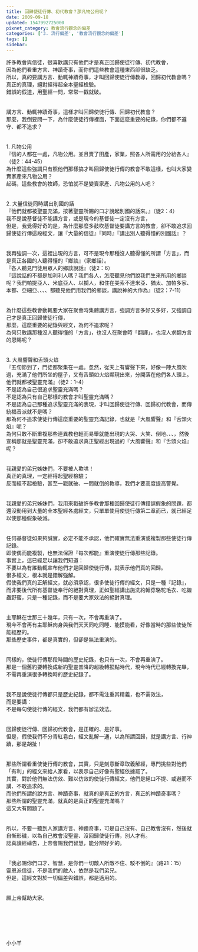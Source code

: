 ```yaml
---
title: 回歸使徒行傳、初代教會？那凡物公用呢？
date: 2009-09-18
updated: 1547992725000
pixnet_category: 教會流行觀念的偏差
categories: ['3. 流行偏差', '教會流行觀念的偏差']
tags: []
sidebar: 
---
```


<p>許多教會與信徒，很喜歡講只有他們才是真正回歸使徒行傳、初代教會，<br/>因為他們看重方言、神蹟奇事，而你們這些教會這種東西卻很缺乏。<br/>所以，真的要講方言、動輒神蹟奇事，才叫回歸使徒行傳教導，回歸初代教會嗎？<br/><!--more-->真正的真理，絕對經得起全本聖經檢驗。<br/>錯誤的假道，用聖經一問，常常一戳就破。<br/><br/><br/>講方言、動輒神蹟奇事，這樣才叫回歸使徒行傳、回歸初代教會？<br/>那麼，我倒要問一下，為什麼使徒行傳裡面，下面這麼重要的紀錄，你們都不遵守、都不追求？<br/><br/><br/>1.	凡物公用<br/>『信的人都在一處，凡物公用。並且賣了田產，家業，照各人所需用的分給各人』（徒2：44-45）<br/>為什麼這些強調只有照他們那樣搞才叫回歸使徒行傳的教會不敢這樣，也叫大家變賣家產來凡物公用？<br/>起碼，這些教會的牧師，恐怕就不是變賣家產、凡物公用的人吧？<br/><br/><br/>2.	大量信徒同時講出別國的話<br/>『他們就都被聖靈充滿，按著聖靈所賜的口才說起別國的話來。』（徒2：4）<br/>我不是說基督徒不能講方言，或是現今的基督徒一定沒有方言，<br/>但是，我覺得好奇的是，為什麼那麼多鼓吹基督徒要講方言的教會，卻不敢追求回歸使徒行傳這段經文，讓『大量的信徒』『同時』『講出別人聽得懂的別國話』？<br/><br/><br/>我再強調一次，這裡出現的方言，可不是現今那種沒人聽得懂的所謂「方言」，而是真正各國的人聽得懂的『鄉談』（家鄉話）。<br/>『各人聽見門徒用眾人的鄉談說話』（徒2：6）<br/>『這說話的不都是加利利人嗎？我們各人，怎麼聽見他們說我們生來所用的鄉談呢？我們帕提亞人、米底亞人、以攔人，和住在美索不達米亞、猶太、加帕多家、本都、亞細亞、、、、都聽見他們用我們的鄉談，講說神的大作為』（徒2：7-11）<br/><br/><br/>為什麼這些教會動輒要大家在聚會時集體講方言，強調方言多好又多好，又強調自己才是真正回歸使徒行傳，<br/>那麼，這麼重要的紀錄與經文，為何不追求呢？<br/>為何只敢講那種沒人聽得懂的「方言」，也沒人在聚會時「翻譯」，也沒人求翻方言的恩賜呢？<br/><br/><br/>3.	大風響聲和舌頭火焰<br/>『五旬節到了，門徒都聚集在一處。忽然，從天上有響聲下來，好像一陣大風吹過，充滿了他們所坐的屋子，又有舌頭如火焰顯現出來，分開落在他們各人頭上。他們就都被聖靈充滿』（徒2：1-4）<br/>不是認為自己很追求聖靈充滿嗎？<br/>不是認為只有自己那樣的教會才叫聖靈充滿嗎？<br/>不是認為自己那種追求聖靈充滿的表現，才叫回歸使徒行傳、回歸初代教會，而傳統福音派就不是嗎？<br/>那為何不追求使徒行傳這麼重要的聖靈充滿記錄，也就是『大風響聲』和『舌頭火焰』呢？<br/>為何只敢不斷重複那些連異教也輕而易舉就能出現的大哭、大笑、倒地、、、，然後宣稱那就是聖靈充滿，卻不敢追求真正聖經出現過的『大風響聲』和『舌頭火焰』呢？<br/><br/><br/>我親愛的弟兄姊妹們，不要被人欺哄！<br/>真正的真理，一定經得起聖經檢驗；<br/>反而經不起檢驗，甚至一戳就破、一問就倒的教導，我們才要高度提高警覺。<br/><br/><br/>我親愛的弟兄姊妹們，我用來戳破許多教會那種回歸使徒行傳錯誤假象的問題，都還沒動用到大量的全本聖經各處經文，只單單使用使徒行傳第二章而已，就已經足以使那種假象破滅。<br/><br/><br/>任何基督徒如果夠誠實，必定不能不承認，他們確實無法重演或複製那些使徒行傳記錄。<br/>即使偶而能複製，也無法保證『每次都能』重演使徒行傳那些記錄。<br/>事實上，這已經足以讓我們知道：<br/>不要以為有誰動輒宣布他們才是回歸使徒行傳，就表示他們真的回歸。<br/>很多經文，根本就是錯解強解。<br/>假使我們真的正解經文，就必須承認，很多使徒行傳的經文，只是一種『記錄』，而非要後代所有基督徒奉行的絕對真理，正如聖經講出施洗約翰穿駱駝毛衣、吃蝗蟲野蜜，只是一種記錄，而不是要大家效法的絕對真理。<br/><br/><br/>主耶穌在世那三十幾年，只有一次，不會再重演了。<br/>現今不會再有主耶穌肉身與我們天天同吃同睡、能摸能看，好像當時的那些使徒所能經歷的。<br/>那些歷史事件，都是真實的，但卻是無法重演的。<br/><br/><br/>同樣的，使徒行傳那段時間的歷史紀錄，也只有一次，不會再重演了。<br/>那是一個舊約要轉換成新約聖靈普降的超級轉捩點時代，現今時代已經轉換完畢，不需再重演很多轉換時的歷史紀錄了。<br/><br/><br/>我不是說使徒行傳都只是歷史紀錄，都不需注重其精義，也不需效法，<br/>而是要講：<br/>不是每句使徒行傳的經文，我們都有辦法效法。<br/><br/><br/>回歸使徒行傳、回歸初代教會，是正確的、是好事。<br/>但是，假使我們不分青紅皂白，經文亂解一通，以為所謂回歸，就是講方言、行神蹟，那是胡扯！<br/><br/><br/>那些所謂看重使徒行傳的教會，其實，只是刻意斷章取義解經，專門挑些對他們「有利」的經文來給人家看，以表示自己好像有聖經依據罷了。<br/>其實，對於他們無法仿效、難以仿效的使徒行傳經文，他們是絕口不提、或避而不講、不敢追求的。<br/>而他們所謂的說方言、神蹟奇事，就真的是真正的方言，真正的神蹟奇事嗎？<br/>那些所謂的聖靈充滿，就真的是真正的聖靈充滿嗎？<br/>這又大有問題了。<br/><br/><br/>所以，不要一聽到人家講方言、神蹟奇事，可是自己沒有、自己教會沒有，然後就自慚形穢，以為自己教會沒聖靈、沒回歸使徒行傳，別人才有。<br/>認真讀經禱告，上帝會賜我們智慧，能分辨好歹的。<br/><br/><br/>『我必賜你們口才、智慧，是你們一切敵人所敵不住、駁不倒的』（路21：15）<br/>靈恩派信徒，不是我們的敵人，依然是我們弟兄。<br/>但是，這經文對於一切偏差與錯誤，都是適用的。<br/><br/><br/>願上帝幫助大家。<br/><br/><br/><br/><br/><br/><br/>小小羊<br/><br/>
</p>